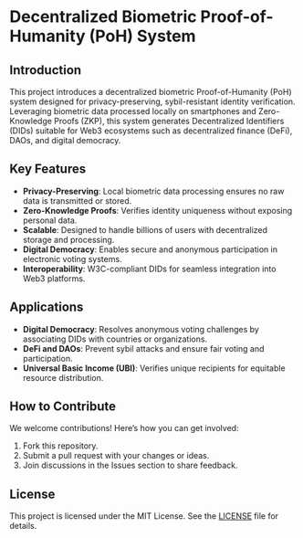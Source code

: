 # Decentralized Biometric Proof-of-Humanity (PoH) System

## Introduction
This project introduces a decentralized biometric Proof-of-Humanity (PoH) system designed for privacy-preserving, sybil-resistant identity verification. Leveraging biometric data processed locally on smartphones and Zero-Knowledge Proofs (ZKP), this system generates Decentralized Identifiers (DIDs) suitable for Web3 ecosystems such as decentralized finance (DeFi), DAOs, and digital democracy.

## Key Features
- **Privacy-Preserving**: Local biometric data processing ensures no raw data is transmitted or stored.
- **Zero-Knowledge Proofs**: Verifies identity uniqueness without exposing personal data.
- **Scalable**: Designed to handle billions of users with decentralized storage and processing.
- **Digital Democracy**: Enables secure and anonymous participation in electronic voting systems.
- **Interoperability**: W3C-compliant DIDs for seamless integration into Web3 platforms.

## Applications
- **Digital Democracy**: Resolves anonymous voting challenges by associating DIDs with countries or organizations.
- **DeFi and DAOs**: Prevent sybil attacks and ensure fair voting and participation.
- **Universal Basic Income (UBI)**: Verifies unique recipients for equitable resource distribution.

## How to Contribute
We welcome contributions! Here’s how you can get involved:
1. Fork this repository.
2. Submit a pull request with your changes or ideas.
3. Join discussions in the Issues section to share feedback.

## License
This project is licensed under the MIT License. See the [LICENSE](LICENSE) file for details.


